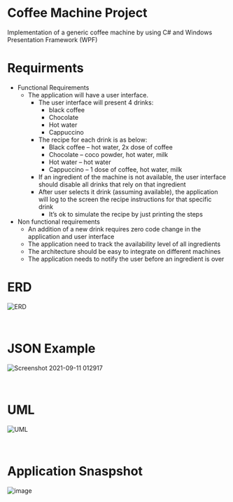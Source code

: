 # Coffee Machine Project
Implementation of a generic coffee machine by using C# and Windows Presentation Framework (WPF)

# Requirments
* Functional Requirements
  * The application will have a user interface.
    * The user interface will present 4 drinks:
      * black coffee
      * Chocolate
      * Hot water
      * Cappuccino
    * The recipe for each drink is as below:
      * Black coffee – hot water, 2x dose of coffee
      * Chocolate – coco powder, hot water, milk
      * Hot water – hot water
      * Cappuccino – 1 dose of coffee, hot water, milk
    * If an ingredient of the machine is not available, the user interface should disable all drinks that rely on that ingredient
    * After user selects it drink (assuming available), the application will log to the screen the recipe instructions for that specific drink
      *  It’s ok to simulate the recipe by just printing the steps
* Non functional requirements
  * An addition of a new drink requires zero code change in the application and user interface
  * The application need to track the availability level of all ingredients
  * The architecture should be easy to integrate on different machines
  * The application needs to notify the user before an ingredient is over


# ERD
![ERD](https://user-images.githubusercontent.com/6663720/132960412-34800f0d-155e-4ca5-be2e-427f9f7652fa.png)


<br>

# JSON Example
![Screenshot 2021-09-11 012917](https://user-images.githubusercontent.com/6663720/132924205-0d89b67e-7988-4338-8b7e-fda16744c3ba.png)

<br>

# UML
![UML](https://user-images.githubusercontent.com/6663720/132960630-61049e14-abf5-448e-a578-af43482499d6.png)


<br>

# Application Snaspshot
![image](https://user-images.githubusercontent.com/6663720/132924609-ebc2f01a-5ed0-4fc7-9572-b190ac6f781c.png)

